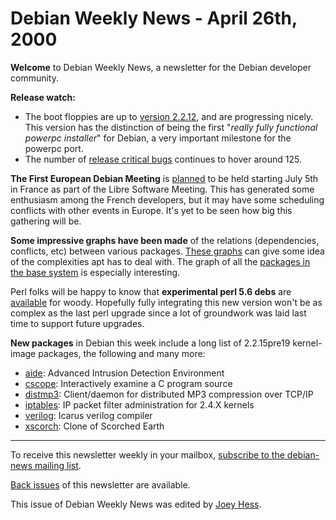 
Debian Weekly News - April 26th, 2000
=====================================



**Welcome** to Debian Weekly News, a newsletter for the Debian developer
community.




**Release watch:**



* The boot floppies are up to
[version
2.2.12](https://lists.debian.org/debian-boot-0004/msg00565.html), and are progressing nicely. This version has the distinction of
being the first "*really fully functional powerpc installer*" for Debian,
a very important milestone for the powerpc port.
* The number of [release
critical bugs](http://master.debian.org/~wakkerma/bugs/) continues to hover around 125.



**The First European Debian Meeting** is
[planned](https://lists.debian.org/debian-devel-announce-0004/msg00005.html) to be held starting July 5th in France as part of the Libre
Software Meeting. This has generated some enthusiasm among the
French developers, but it may have some scheduling conflicts with other
events in Europe. It's yet to be seen how big this gathering will be.




**Some impressive graphs have been made** of the relations
(dependencies, conflicts, etc) between various packages.
[These
graphs](https://lists.debian.org/debian-devel-0004/msg01032.html) can give some idea of the complexities apt has to deal with.
The graph of all the
[packages in the base
system](https://www.debian.org/~jgg/dcg/base.ps.gz) is especially interesting.




Perl folks will be happy to know that **experimental perl 5.6 debs** are
[available](https://www.debian.org/News/weekly/2000/13/mail#mail1) for woody. Hopefully fully integrating this new
version won't be as complex as the last perl upgrade since a lot of groundwork
was laid last time to support future upgrades.




**New packages** in Debian this week include a long list of 2.2.15pre19
kernel-image packages, the following and many more:



* [aide](https://packages.debian.org/unstable/admin/aide): Advanced Intrusion Detection Environment
* [cscope](https://packages.debian.org/unstable/devel/cscope): Interactively examine a C program source
* [distmp3](https://packages.debian.org/unstable/sound/distmp3): Client/daemon for distributed MP3 compression over TCP/IP
* [iptables](https://packages.debian.org/unstable/net/iptables): IP packet filter administration for 2.4.X kernels
* [verilog](https://packages.debian.org/unstable/electronics/verilog): Icarus verilog compiler
* [xscorch](https://packages.debian.org/unstable/games/xscorch): Clone of Scorched Earth




---



 To receive this newsletter weekly in your mailbox, [subscribe to the debian-news mailing list](https://lists.debian.org/debian-news/).



[Back issues](https://www.debian.org/News/weekly/) of this newsletter are available.



This issue of Debian Weekly News was edited by [Joey Hess](mailto:dwn@debian.org).




